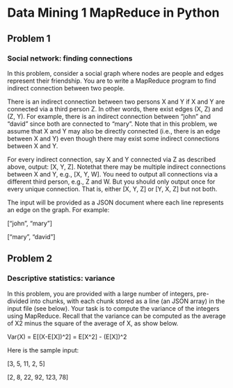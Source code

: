 # Data Mining 1 MapReduce in Python

## Problem 1 
### Social network: finding connections

In this problem, consider a social graph where nodes are people and edges represent their friendship. You are to write a MapReduce program to find indirect connection between two people.

There is an indirect connection between two persons X and Y if X and Y are connected via a third person Z. In other words, there exist edges (X, Z) and (Z, Y). For example, there is an indirect connection between “john” and “david” since both are connected to “mary”. Note that in this problem, we assume that X and Y may also be directly connected (i.e., there is an edge between X and Y) even though there
may exist some indirect connections between X and Y.

For every indirect connection, say X and Y connected via Z as described above, output: [X, Y, Z]. Notethat there may be multiple indirect connections between X and Y, e.g., [X, Y, W]. You need to output all connections via a different third person, e.g., Z and W. But you should only output once for every unique connection. That is, either [X, Y, Z] or [Y, X, Z] but not both.

The input will be provided as a JSON document where each line represents an edge on the graph. For example:

[“john”, “mary”]

[“mary”, “david”] 

## Problem 2 
### Descriptive statistics: variance

In this problem, you are provided with a large number of integers, pre-divided into chunks, with each chunk stored as a line (an JSON array) in the input file (see below). Your task is to compute the variance of the integers using MapReduce. Recall that the variance can be computed as the average of X2 minus the square of the average of X, as show below. 

Var(X) = E[(X-E[X])^2] = E[X^2] - (E[X])^2

Here is the sample input: 

[3, 5, 11, 2, 5]

[2, 8, 22, 92, 123, 78] 
